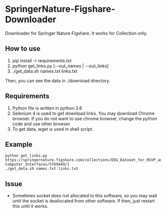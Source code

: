 # SpringerNature-Figshare-Downloader
Downloader for Springer Nature Figshare.
It works for Collection only.

## How to use
1. pip install -r requirements.txt
2. python get_links.py <URL> [--out_names | --out_links]
3. ./get_data.sh names.txt links.txt

Then, you can see the data in ./download directory.

## Requirements
1. Python file is written in python 3.6
2. Selenium 4 is used to get download links. You may download Chrome browser. If you do not want to use chrome browser, change the python code and use other browser.
3. To get data, wget is used in shell script.

## Example
```
python get_links.py https://springernature.figshare.com/collections/EEG_Dataset_for_RSVP_and_P300_Speller_Brain-Computer_Interfaces/5769449/1
./get_data.sh names.txt links.txt
```

## Issue
* Sometimes socket does not allocated to this software, so you may wait until the socket is deallocated from other software. If then, just restart this until it works.


